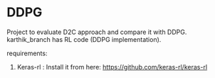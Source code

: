 # DDPG
Project to evaluate D2C approach and compare it with DDPG.
karthik_branch has RL code (DDPG implementation).

requirements:
1) Keras-rl : Install it from here:  https://github.com/keras-rl/keras-rl
    
